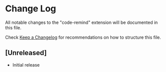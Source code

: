 # Change Log

All notable changes to the "code-remind" extension will be documented in this file.

Check [Keep a Changelog](http://keepachangelog.com/) for recommendations on how to structure this file.

## [Unreleased]

- Initial release